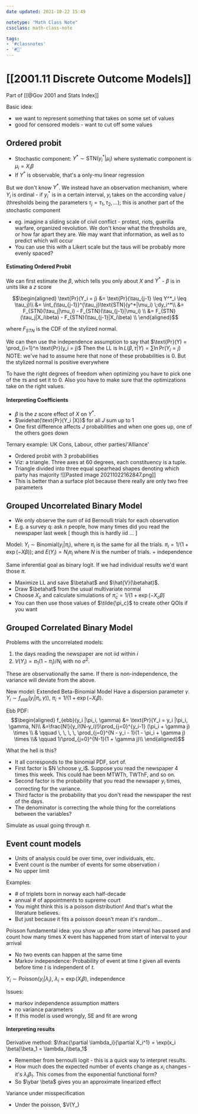 ```yaml
---
date updated: 2021-10-22 15:49

notetype: "Math Class Note"
cssclass: math-class-note

tags: 
- '#classnotes'
- '#🚧'
---
```


# [[2001.11 Discrete Outcome Models]]
Part of [[@Gov 2001 and Stats Index]]

Basic idea:
- we want to represent something that takes on some set of values
- good for censored models - want to cut off some values

## Ordered probit
- Stochastic component: $Y^* \sim \text{STN}(y_i^*|\mu_i)$ where systematic component is  $\mu_i = X_i\beta$
- If $Y^*$ is observable, that's a only-mu linear regression

But we don't know $Y^*$. We instead have an observation mechanism, where $Y_i$ is ordinal - if $y^*_i$ is in a certain interval, $y_i$ takes on the according value $j$ (thresholds being the parameters $\tau_j =\tau_1, \tau_2, \ldots$); this is another part of the stochastic component
- eg. imagine a sliding scale of civil conflict - protest, riots, guerilla warfare, organized revolution. We don't know what the thresholds are, or how far apart they are. We may want that information, as well as to predict which will occur
- You can use this with a Likert scale but the taus will be probably more evenly spaced?


#### Estimating Ordered Probit
We can first estimate the $\beta$, which tells you only about $X$ and $Y^*$ - $\beta$ is in units like a $z$ score

$$\begin{aligned}
\text{Pr}(Y_i = j) &= \text{Pr}(\tau_{j-1} \leq Y^*_i \leq \tau_j)\\
&= \int_{\tau_{j-1}}^{\tau_j}\text{STN}(y^*|\mu_i) \;dy_i^*\\
&= F_{STN}(\tau_j|\mu_i) - F_{STN}(\tau_{j-1}|\mu_i) \\
&= F_{STN}(\tau_j|X_i\beta) - F_{STN}(\tau_{j-1}|X_i\beta) \\
\end{aligned}$$

where $F_{STN}$ is the CDF of the stylized normal. 

We can then use the independence assumption to say that $\text{Pr}(Y) = \prod_{i=1}^n \text{Pr}(y_i  = j)$
Then the LL is $\ln L(\beta, \tau|Y) = \sum \ln \text{Pr}(Y_i = j)$
NOTE: we've had to assume here that none of these probabilities is $0$. But the stylized normal is positive everywhere

To have the right degrees of freedom when optimizing you have to pick one of the $\tau$s and set it to $0$. Also you have to make sure that the optimizations take on the right values. 
#### Interpreting Coefficients
- $\beta$ is  the $z$ score effect of $X$ on $Y^*$. 
- $\widehat{\text{Pr}(Y_i |X)}$ for all $J$ sum up to $1$
- One first difference affects $J$ probabilities and when one goes up, one of the others goes down

Ternary example: UK Cons, Labour, other parties/'Alliance'
- Ordered probit with 3 probabilities
- Viz: a triangle. Three axes at 60 degrees, each constituency is a tuple.
- Triangle divided into three equal spearhead shapes denoting which party has majority 
![[Pasted image 20211022162847.png]]
- This is better than a surface plot because there really are only two free parameters

## Grouped Uncorrelated Binary Model

- We only observe the _sum_ of iid Bernoulli trials for each observation
- E.g. a survey q: ask $n$ people, how many times did you read the newspaper last week \[ though this is hardly iid ... \]

Model:
$Y_i \sim \text{Binomial}(y_i|\pi_i)$, where $\pi_i$ is the same for all the trials. $\pi_i = 1/(1 + \exp(-X\beta))$; and $E(Y_i) = N_i \pi_i$ where $N$ is the number of trials. + independence 

Same inferential goal as binary logit. If we had individual results we'd want those $\pi$. 
- Maximize LL and save $\betahat$ and $\hat{V}(\betahat)$. 
- Draw $\betahat$ from the usual multivariate normal
- Choose $X_c$ and calculate simulations of $\tilde{\pi}_c = 1/(1 + \exp(-X_c \tilde{\beta})$
- You can then use those values of $\tilde{\pi_c}$ to create other QOIs if you want


## Grouped Correlated Binary Model

Problems with the uncorrelated models: 
1) the days reading the newspaper are not iid within $i$
2) $V(Y_i) = \pi_1(1 - \pi_i)/N_i$ with no $\sigma^2$. 

These are observationally the same. If there is non-independence, the variance will deviate from the above. 


New model: Extended Beta-Binomial Model
Have a dispersion parameter $\gamma$. 
$Y_i \sim f_{ebb}(y_i | \pi_i, \gamma))$, $\pi_i = 1/(1+ \exp(-X_i \beta)$. 

Ebb PDF: 
$$\begin{aligned}
f_{ebb}(y_i |\pi_i, \gamma) &= \text{Pr}(Y_i = y_i |\pi_i, \gamma, N)\\ 
&=\frac{N!}{y_i!(N-y_i)!}\prod_{j=0}^{y_i-1} (\pi_i + \gamma j) \times \\
& \qquad \, \, \, \, \prod_{j=0}^{N - y_i - 1}(1 - \pi_i + \gamma j) \times \\& \qquad 1/\prod_{j=0}^{N-1}(1 + \gamma j)\\
\end{aligned}$$

What the hell is this?
- It all corresponds to the binomial PDF, sort of.
- First factor is $N \choose y_i$. Suppose you read the newspaper 4 times this week. This could hae been MTWTh, TWThF, and so on. 
- Second factor is the probability that you read the newsaper $y_i$ times, correcting for the variance. 
- Third factor is the probability that you don't read the newspaper the rest of the days.
- The denominator is correcting the whole thing for the correlations between the variables?

Simulate as usual going through $\pi$. 


## Event count models

- Units of analysis could be over time, over individuals, etc. 
- Event count is the number of events for some observation $i$ 
- No upper limit 

Examples: 
- \# of triplets born in norway each half-decade
- annual  \# of appointments to supreme court 
- You might think this is a poisson distribution! And that's what the literature believes. 
- But just because it fits a poisson doesn't mean it's random...  

Poisson fundamental idea: you show up after some interval has passed and count how many times X event has happened from start of interval to your arrival 
- No two events can happen at the same time
- Markov independence: Probability of event at time $t$ given all events before time $t$ is independent of $t$. 

$Y_i \sim \text{Poisson}(y_i|\lambda_i)$, $\lambda_i = \exp(X_i \beta)$, independence

Issues:
- markov independence assumption matters
- no variance parameters
- If this model is used wrongly, SE and fit are wrong


#### Interpreting results

Derivative method: $\frac{\partial \lambda_i}{\partial X_i^1} = \exp(x_i \beta)\beta_1 = \lambda_i\beta_1$
- Remember from bernoulli logit - this is a quick way to interpret results. 
- How much does the expected number of events change as $x_i$ changes - it's $\lambda_i \beta_1$. This comes from the exponential functional form?
- So $\ybar \beta$ gives you an approximate linearized effect 

Variance under misspecification
- Under the poisson, $V(Y_)
